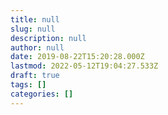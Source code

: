 ```yaml
---
title: null
slug: null
description: null
author: null
date: 2019-08-22T15:20:28.000Z
lastmod: 2022-05-12T19:04:27.533Z
draft: true
tags: []
categories: []
---
```


